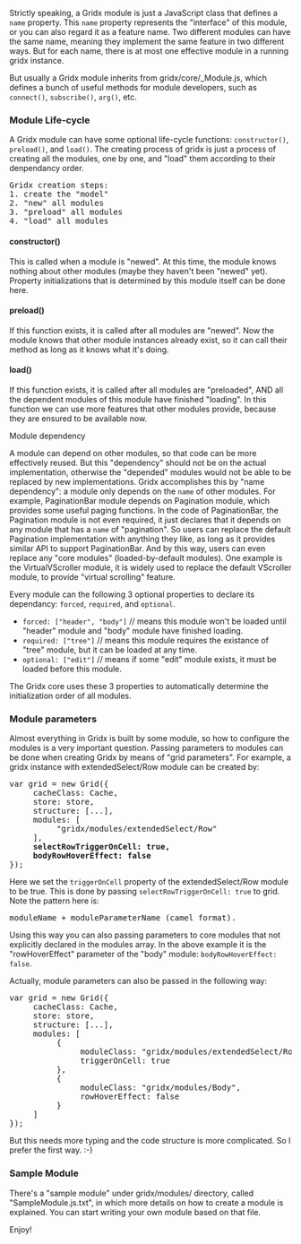 Strictly speaking, a Gridx module is just a JavaScript class that defines a `name` property. This `name` property represents the "interface" of this module, or you can also regard it as a feature name. Two different modules can have the same name, meaning they implement the same feature in two different ways. But for each name, there is at most one effective module in a running gridx instance.

But usually a Gridx module inherits from gridx/core/_Module.js, which defines a bunch of useful methods for module developers, such as `connect()`, `subscribe()`, `arg()`, etc.

### Module Life-cycle
A Gridx module can have some optional life-cycle functions: `constructor()`, `preload()`, and `load()`. The creating process of gridx is just a process of creating all the modules, one by one, and "load" them according to their denpendancy order.

<pre>
Gridx creation steps:
1. create the "model"
2. "new" all modules
3. "preload" all modules
4. "load" all modules
</pre>

#### constructor()
This is called when a module is "newed". At this time, the module knows nothing about other modules (maybe they haven't been "newed" yet). Property initializations that is determined by this module itself can be done here.

#### preload()
If this function exists, it is called after all modules are "newed". Now the module knows that other module instances already exist, so it can call their method as long as it knows what it's doing.

#### load()
If this function exists, it is called after all modules are "preloaded", AND all the dependent modules of this module have finished "loading". In this function we can use more features that other modules provide, because they are ensured to be available now.

Module dependency

A module can depend on other modules, so that code can be more effectively reused. But this "dependency" should not be on the actual implementation, otherwise the "depended" modules would not be able to be replaced by new implementations.
Gridx accomplishes this by "name dependency": a module only depends on the `name` of other modules. For example, PaginationBar module depends on Pagination module, which provides some useful paging functions. In the code of PaginationBar, the Pagination module is not even required, it just declares that it depends on any module that has a `name` of "pagination". So users can replace the default Pagination implementation with anything they like, as long as it provides similar API to support PaginationBar.
And by this way, users can even replace any "core modules" (loaded-by-default modules). One example is the VirtualVScroller module, it is widely used to replace the default VScroller module, to provide "virtual scrolling" feature.

Every module can the following 3 optional properties to declare its dependancy: `forced`, `required`, and `optional`.
* `forced: ["header", "body"]` // means this module won't be loaded until "header" module and "body" module have finished loading.
* `required: ["tree"]` // means this module requires the existance of "tree" module, but it can be loaded at any time.
* `optional: ["edit"]` // means if some "edit" module exists, it must be loaded before this module.

The Gridx core uses these 3 properties to automatically determine the initialization order of all modules.

### Module parameters
Almost everything in Gridx is built by some module, so how to configure the modules is a very important question.
Passing parameters to modules can be done when creating Gridx by means of "grid parameters". For example, a gridx instance with extendedSelect/Row module can be created by:

<pre>
var grid = new Grid({
     cacheClass: Cache,
     store: store,
     structure: [...],
     modules: [
          "gridx/modules/extendedSelect/Row"
     ],
     <b>selectRowTriggerOnCell: true,
     bodyRowHoverEffect: false</b>
});
</pre>

Here we set the `triggerOnCell` property of the extendedSelect/Row module to be true. This is done by passing `selectRowTriggerOnCell: true` to grid. Note the pattern here is: 

<pre>
moduleName + moduleParameterName (camel format).
</pre>

Using this way you can also passing parameters to core modules that not explicitly declared in the modules array. In the above example it is the "rowHoverEffect" parameter of the "body" module: `bodyRowHoverEffect: false`.

Actually, module parameters can also be passed in the following way:

<pre>
var grid = new Grid({
     cacheClass: Cache,
     store: store,
     structure: [...],
     modules: [
          {
               moduleClass: "gridx/modules/extendedSelect/Row",
               triggerOnCell: true
          },
          {
               moduleClass: "gridx/modules/Body",
               rowHoverEffect: false
          }
     ]
});
</pre>

But this needs more typing and the code structure is more complicated. So I prefer the first way. :-)

### Sample Module
There's a "sample module" under gridx/modules/ directory, called "SampleModule.js.txt", in which more details on how to create a module is explained. You can start writing your own module based on that file.

Enjoy!